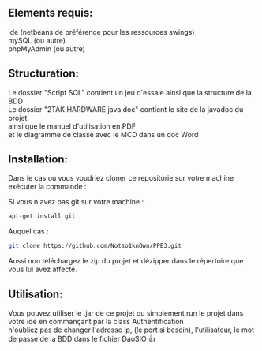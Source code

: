 ## Elements requis:
 ide (netbeans de préférence pour les ressources swings)  
 mySQL (ou autre)   
 phpMyAdmin (ou autre) 
 
## Structuration:
 Le dossier "Script SQL" contient un jeu d'essaie ainsi que la structure de la BDD  
 Le dossier "2TAK HARDWARE java doc" contient le site de la javadoc du projet   
 ainsi que le manuel d'utilisation en PDF   
 et le diagramme de classe avec le MCD dans un doc Word  

## Installation:
Dans le cas ou vous voudriez cloner ce repositorie sur votre machine exécuter la commande :

Si vous n'avez pas git sur votre machine :
```bash
apt-get install git
```

Auquel cas :

```bash
git clone https://github.com/Notso1knOwn/PPE3.git
```

Aussi non téléchargez le zip du projet et dézipper dans le répertoire que vous lui avez affecté.

## Utilisation:
 Vous pouvez utiliser le .jar de ce projet ou simplement run le projet dans votre ide en commançant par la class Authentification  
 n'oubliez pas de changer l'adresse ip, (le port si besoin), l'utilisateur, le mot de passe de la BDD dans le fichier DaoSIO :+1:


